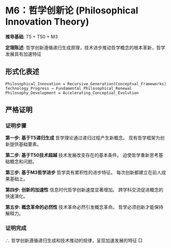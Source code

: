 # M6：哲学创新论 (Philosophical Innovation Theory)

**推导基础**: T5 + T50 + M3

**定理陈述**: 哲学创新遵循递归生成原理，技术进步推动哲学概念的根本革新，哲学发展具有加速特征

## 形式化表述
```
Philosophical_Innovation = Recursive_Generation(Conceptual_Frameworks)
Technology_Progress → Fundamental_Philosophical_Renewal
Philosophy_Development = Accelerating_Conceptual_Evolution
```

## 严格证明

### 证明步骤

**第一步: 基于T5递归生成**
哲学理论通过递归过程产生新概念。
现有哲学框架为创新提供基础要素。

**第二步: 基于T50技术超越**
技术发展改变存在的基本条件。
迫使哲学重新思考基础概念和问题。

**第三步: 基于M3哲学进步**
哲学具有累积性的进步特征。
每次创新都建立在前人成果基础上。

**第四步: 创新的加速性**
信息时代哲学创新速度显著增加。
跨学科交流促进概念的快速演化。

**第五步: 概念革命的必然性**
技术革命必然引发概念革命。
哲学必须创新才能保持解释力。

### 证明完成
∴ 哲学创新遵循递归生成和技术推动的规律，呈现加速发展的特征 □